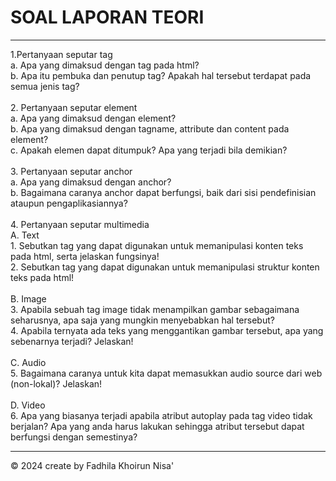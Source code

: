 
<html lang="en">
<head>
    <meta charset="UTF-8">
    <meta name="viewport" content="width=device-width, initial-scale=1.0">
    <title>Document</title>
    <link rel="stylesheet" href="stylelaprak.css">
</head>
<body>
    <h1>SOAL LAPORAN TEORI</h1>
    <hr>1.Pertanyaan seputar tag
    <br>
    a.	Apa yang dimaksud dengan tag pada html?
    <br>
    b.	Apa itu pembuka dan penutup tag? Apakah hal tersebut terdapat pada semua jenis tag?
    <br>
    <br>
    2.	Pertanyaan seputar element
    <br>
    a.	Apa yang dimaksud dengan element?
    <br>
    b.	Apa yang dimaksud dengan tagname, attribute dan content pada element?
    <br>
    c.	Apakah elemen dapat ditumpuk? Apa yang terjadi bila demikian?
    <br>
    <br>
    3.	Pertanyaan seputar anchor
    <br>
    a.	Apa yang dimaksud dengan anchor?
    <br>
    b.	Bagaimana caranya anchor dapat berfungsi, baik dari sisi pendefinisian ataupun pengaplikasiannya?
    <br>
    <br>
    4.	Pertanyaan seputar multimedia
    <br>
    A.	Text
    <br>	
        1.	Sebutkan tag yang dapat digunakan untuk memanipulasi konten teks pada html, serta jelaskan fungsinya!
    <br>
        2.	Sebutkan tag yang dapat digunakan untuk memanipulasi struktur konten teks pada html!
    <br>
    <br>	
    B.	Image
    <br>
        3.	Apabila sebuah tag image tidak menampilkan gambar sebagaimana seharusnya, apa saja yang mungkin menyebabkan hal tersebut?
    <br>
        4.	Apabila ternyata ada teks yang menggantikan gambar tersebut, apa yang sebenarnya terjadi? Jelaskan!
    <br>
    <br>
    C.	Audio	
    <br>
        5.	Bagaimana caranya untuk kita dapat memasukkan audio source dari web (non-lokal)? Jelaskan!
    <br>
    <br>
    D.	Video
    <br>	
        6.	Apa yang biasanya terjadi apabila atribut autoplay pada tag video tidak berjalan? Apa yang anda harus lakukan sehingga atribut tersebut dapat berfungsi dengan semestinya? 
    <br>
    <hr> 
    <p></p>
    <hd>
    <p>&copy; 2024 create by Fadhila Khoirun Nisa' </p>
